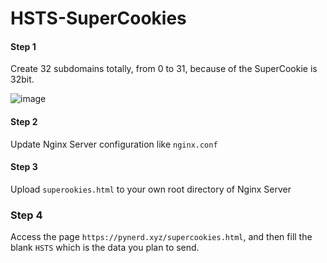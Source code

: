 # HSTS-SuperCookies



#### Step 1
Create 32 subdomains totally, from 0 to 31, because of the SuperCookie is 32bit.

![image](https://user-images.githubusercontent.com/41412951/125381027-ca7a3080-e3c5-11eb-9775-ecb53ec6c34d.png)


#### Step 2
Update Nginx Server configuration like ``nginx.conf``

#### Step 3
Upload ``superookies.html`` to your own root directory of Nginx Server 

### Step 4
Access the page ``https://pynerd.xyz/supercookies.html``, and then fill the blank ``HSTS`` which is the data you plan to send.


